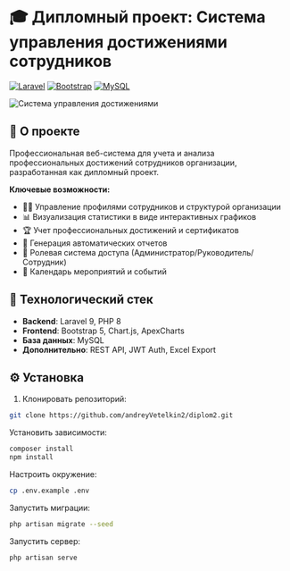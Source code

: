 # 🎓 Дипломный проект: Система управления достижениями сотрудников

[![Laravel](https://img.shields.io/badge/Laravel-FF2D20?style=for-the-badge&logo=laravel&logoColor=white)](https://laravel.com)
[![Bootstrap](https://img.shields.io/badge/Bootstrap-7952B3?style=for-the-badge&logo=bootstrap&logoColor=white)](https://getbootstrap.com)
[![MySQL](https://img.shields.io/badge/MySQL-4479A1?style=for-the-badge&logo=mysql&logoColor=white)](https://www.mysql.com)

![Система управления достижениями](screenshot.jpg)

## 📌 О проекте

Профессиональная веб-система для учета и анализа профессиональных достижений сотрудников организации, разработанная как дипломный проект. 

**Ключевые возможности:**
- 🧑💼 Управление профилями сотрудников и структурой организации
- 📊 Визуализация статистики в виде интерактивных графиков
- 🏆 Учет профессиональных достижений и сертификатов
- 📑 Генерация автоматических отчетов
- 🔐 Ролевая система доступа (Администратор/Руководитель/Сотрудник)
- 📅 Календарь мероприятий и событий

## 🚀 Технологический стек
- **Backend**: Laravel 9, PHP 8
- **Frontend**: Bootstrap 5, Chart.js, ApexCharts
- **База данных**: MySQL
- **Дополнительно**: REST API, JWT Auth, Excel Export

## ⚙️ Установка

1. Клонировать репозиторий:
```bash
git clone https://github.com/andreyVetelkin2/diplom2.git
```
Установить зависимости:
```bash
composer install
npm install
```
Настроить окружение:
```bash
cp .env.example .env
```
Запустить миграции:

```bash
php artisan migrate --seed
```
Запустить сервер:

```bash
php artisan serve
```
